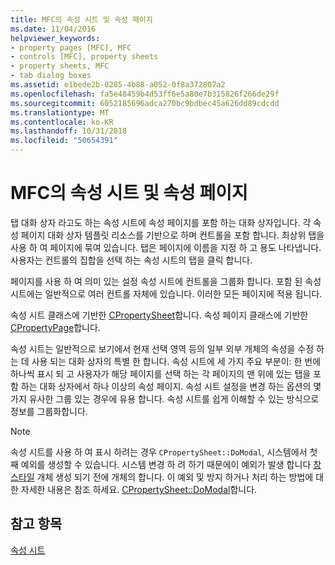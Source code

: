 ```yaml
---
title: MFC의 속성 시트 및 속성 페이지
ms.date: 11/04/2016
helpviewer_keywords:
- property pages [MFC], MFC
- controls [MFC], property sheets
- property sheets, MFC
- tab dialog boxes
ms.assetid: e1bede2b-0285-4b88-a052-0f8a372807a2
ms.openlocfilehash: fa5e48459b4d53ff6e5a80e7b315826f266de29f
ms.sourcegitcommit: 6052185696adca270bc9bdbec45a626dd89cdcdd
ms.translationtype: MT
ms.contentlocale: ko-KR
ms.lasthandoff: 10/31/2018
ms.locfileid: "50654391"
---
```

# <a name="property-sheets-and-property-pages-in-mfc"></a>MFC의 속성 시트 및 속성 페이지

탭 대화 상자 라고도 하는 속성 시트에 속성 페이지를 포함 하는 대화 상자입니다. 각 속성 페이지 대화 상자 템플릿 리소스를 기반으로 하며 컨트롤을 포함 합니다. 최상위 탭을 사용 하 여 페이지에 묶여 있습니다. 탭은 페이지에 이름을 지정 하 고 용도 나타냅니다. 사용자는 컨트롤의 집합을 선택 하는 속성 시트의 탭을 클릭 합니다.

페이지를 사용 하 여 의미 있는 설정 속성 시트에 컨트롤을 그룹화 합니다. 포함 된 속성 시트에는 일반적으로 여러 컨트롤 자체에 있습니다. 이러한 모든 페이지에 적용 됩니다.

속성 시트 클래스에 기반한 [CPropertySheet](../mfc/reference/cpropertysheet-class.md)합니다. 속성 페이지 클래스에 기반한 [CPropertyPage](../mfc/reference/cpropertypage-class.md)합니다.

속성 시트는 일반적으로 보기에서 현재 선택 영역 등의 일부 외부 개체의 속성을 수정 하는 데 사용 되는 대화 상자의 특별 한 합니다. 속성 시트에 세 가지 주요 부분이: 한 번에 하나씩 표시 되 고 사용자가 해당 페이지를 선택 하는 각 페이지의 맨 위에 있는 탭을 포함 하는 대화 상자에서 하나 이상의 속성 페이지. 속성 시트 설정을 변경 하는 옵션의 몇 가지 유사한 그룹 있는 경우에 유용 합니다. 속성 시트를 쉽게 이해할 수 있는 방식으로 정보를 그룹화합니다.

> [!NOTE]
>  속성 시트를 사용 하 여 표시 하려는 경우 `CPropertySheet::DoModal`, 시스템에서 첫째 예외를 생성할 수 있습니다. 시스템 변경 하 려 하기 때문에이 예외가 발생 합니다 [창 스타일](../mfc/reference/styles-used-by-mfc.md#window-styles) 개체 생성 되기 전에 개체의 합니다. 이 예외 및 방지 하거나 처리 하는 방법에 대 한 자세한 내용은 참조 하세요. [CPropertySheet::DoModal](../mfc/reference/cpropertysheet-class.md#domodal)합니다.

## <a name="see-also"></a>참고 항목

[속성 시트](../mfc/property-sheets-mfc.md)

